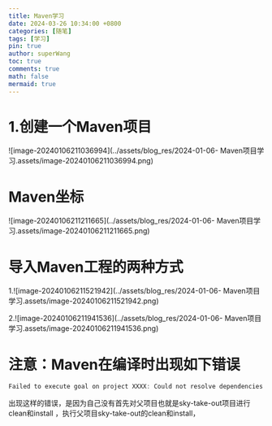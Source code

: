 ```yaml
---
title: Maven学习
date: 2024-03-26 10:34:00 +0800
categories: [随笔]
tags: [学习]
pin: true
author: superWang
toc: true
comments: true
math: false
mermaid: true
---
```


# 1.创建一个Maven项目

![image-20240106211036994](../assets/blog_res/2024-01-06- Maven项目学习.assets/image-20240106211036994.png)

# Maven坐标

![image-20240106211211665](../assets/blog_res/2024-01-06- Maven项目学习.assets/image-20240106211211665.png)

# 导入Maven工程的两种方式

1.![image-20240106211521942](../assets/blog_res/2024-01-06- Maven项目学习.assets/image-20240106211521942.png)

2.![image-20240106211941536](../assets/blog_res/2024-01-06- Maven项目学习.assets/image-20240106211941536.png)

# 注意：Maven在编译时出现如下错误

```java
Failed to execute goal on project XXXX: Could not resolve dependencies for project XXXX: Failed to collect dependencies at XXXX
```

出现这样的错误，是因为自己没有首先对父项目也就是sky-take-out项目进行clean和install ，执行父项目sky-take-out的clean和install，
